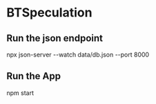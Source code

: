 # BTSpeculation



Run the json endpoint
-----------------------------
npx json-server --watch data/db.json --port 8000

Run the App
-----------------------------
npm start